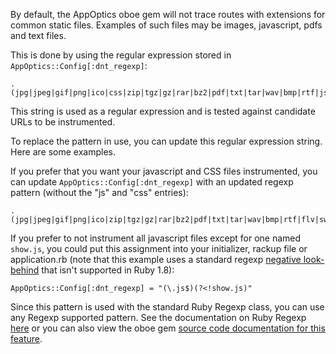 By default, the AppOptics oboe gem will not trace routes with extensions
for common static files.  Examples of such files may be images,
javascript, pdfs and text files.

This is done by using the regular expression stored in
`AppOptics::Config[:dnt_regexp]`:

    .(jpg|jpeg|gif|png|ico|css|zip|tgz|gz|rar|bz2|pdf|txt|tar|wav|bmp|rtf|js|flv|swf|ttf|woff|svg|less)$

This string is used as a regular expression and is tested against
candidate URLs to be instrumented.

To replace the pattern in use, you can update this regular expression
string.  Here are some examples.

If you prefer that you want your javascript and CSS files instrumented,
you can update `AppOptics::Config[:dnt_regexp]` with an updated regexp
pattern (without the "js" and "css" entries):

    .(jpg|jpeg|gif|png|ico|zip|tgz|gz|rar|bz2|pdf|txt|tar|wav|bmp|rtf|flv|swf|ttf|woff|svg|less)$

If you prefer to not instrument all javascript files except for one
named `show.js`, you could put this assignment into your initializer,
rackup file or application.rb (note that this example uses a standard
regexp [negative
look-behind](http://www.regular-expressions.info/lookaround.html) that
isn't supported in Ruby 1.8):

    AppOptics::Config[:dnt_regexp] = "(\.js$)(?<!show.js)"

Since this pattern is used with the standard Ruby Regexp class, you can
use any Regexp supported pattern.  See the documentation on Ruby Regexp
[here](https://www.omniref.com/ruby/2.2.0/symbols/Regexp?d=380181456&n=0#doc_uncollapsed=true&d=380181456&n=0)
or you can also view the oboe gem [source code documentation for this
feature](https://github.com/tracelytics/ruby-appoptics/blob/master/lib/appoptics/config.rb#L129).
